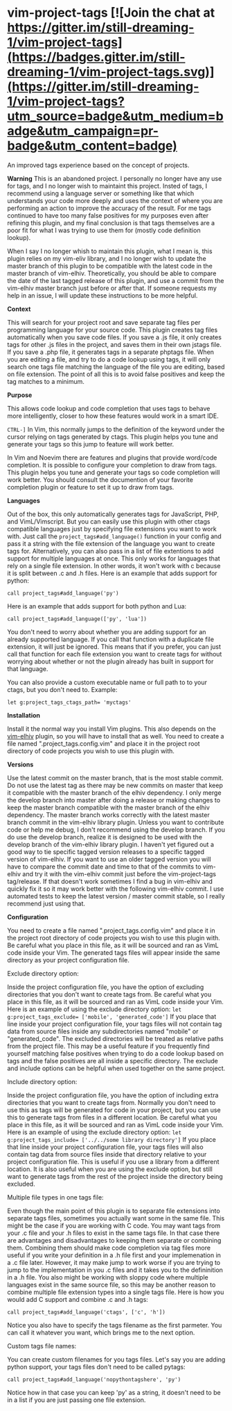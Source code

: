 # vim-project-tags [![Join the chat at https://gitter.im/still-dreaming-1/vim-project-tags](https://badges.gitter.im/still-dreaming-1/vim-project-tags.svg)](https://gitter.im/still-dreaming-1/vim-project-tags?utm_source=badge&utm_medium=badge&utm_campaign=pr-badge&utm_content=badge)
An improved tags experience based on the concept of projects.

**Warning**
This is an abandoned project. I personally no longer have any use for tags, and I no longer wish to maintaint this project. Insted of tags, I recommend using a language server or something like that which understands your code more deeply and uses the context of where you are performing an action to improve the accuracy of the result. For me tags continued to have too many false positives for my purposes even after refining this plugin, and my final conclusion is that tags themselves are a poor fit for what I was trying to use them for (mostly code definition lookup).

When I say I no longer whish to maintain this plugin, what I mean is, this plugin relies on my vim-eliv library, and I no longer wish to update the master branch of this plugin to be compatible with the latest code in the master branch of vim-elhiv. Theoretically, you should be able to compare the date of the last tagged release of this plugin, and use a commit from the vim-elhiv master branch just before or after that. If someone requests my help in an issue, I will update these instructions to be more helpful.


**Context**

This will search for your project root and save separate tag files per programming language for your source code. This plugin creates tag files automatically when you save code files. If you save a .js file, it only creates tags for other .js files in the project, and saves them in their own jstags file. If you save a .php file, it generates tags in a separate phptags file. When you are editing a file, and try to do a code lookup using tags, it will only search one tags file matching the language of the file you are editing, based on file extension. The point of all this is to avoid false positives and keep the tag matches to a minimum.

**Purpose**

This allows code lookup and code completion that uses tags to behave more intelligently, closer to how these features would work in a smart IDE.

`CTRL-]` In Vim, this normally jumps to the definition of the keyword under the cursor relying on tags generated by ctags. This plugin helps you tune and generate your tags so this jump to feature will work better.

In Vim and Noevim there are features and plugins that provide word/code completion. It is possible to configure your completion to draw from tags. This plugin helps you tune and generate your tags so code completion will work better. You should consult the documention of your favorite completion plugin or feature to set it up to draw from tags.

**Languages**

Out of the box, this only automatically generates tags for JavaScript, PHP, and VimL/Vimscript. But you can easily use this plugin with other ctags compatible languages just by specifying file extensions you want to work with. Just call the `project_tags#add_language()` function in your config and pass it a string with the file extension of the language you want to create tags for. Alternatively, you can also pass in a list of file extentions to add support for multiple languages at once. This only works for languages that rely on a single file extension. In other words, it won't work with c because it is split between .c and .h files. Here is an example that adds support for python:

`call project_tags#add_language('py')`

Here is an example that adds support for both python and Lua:

`call project_tags#add_language(['py', 'lua'])`

You don't need to worry about whether you are adding support for an already supported language. If you call that function with a duplicate file extension, it will just be ignored. This means that if you prefer, you can just call that function for each file extension you want to create tags for without worrying about whether or not the plugin already has built in support for that language.

You can also provide a custom executable name or full path to to your ctags, but you don't need to. Example:

`let g:project_tags_ctags_path= 'myctags'`

**Installation**

Install it the normal way you install Vim plugins. This also depends on the [vim-elhiv](https://github.com/still-dreaming-1/vim-elhiv/tree/master) plugin, so you will have to install that as well. You need to create a file named ".project_tags.config.vim" and place it in the project root directory of code projects you wish to use this plugin with.

**Versions**

Use the latest commit on the master branch, that is the most stable commit. Do not use the latest tag as there may be new commits on master that keep it compatible with the master branch of the elhiv dependency. I only merge the develop branch into master after doing a release or making changes to keep the master branch compatible with the master branch of the elhiv dependency. The master branch works correctly with the latest master branch commit in the vim-elhiv library plugin. Unless you want to contribute code or help me debug, I don't recommend using the develop branch. If you do use the develop branch, realize it is designed to be used with the develop branch of the vim-elhiv library plugin. I haven't yet figured out a good way to tie specific tagged version releases to a specific tagged version of vim-elhiv. If you want to use an older tagged version you will have to compare the commit date and time to that of the commits to vim-elhiv and try it with the vim-elhiv commit just before the vim-project-tags tag/release. If that doesn't work sometimes I find a bug in vim-elhiv and quickly fix it so it may work better with the following vim-elhiv commit. I use automated tests to keep the latest version / master commit stable, so I really recommend just using that.

**Configuration**

You need to create a file named ".project_tags.config.vim" and place it in the project root directory of code projects you wish to use this plugin with. Be careful what you place in this file, as it will be sourced and ran as VimL code inside your Vim. The generated tags files will appear inside the same directory as your project configuration file.

Exclude directory option:

Inside the project configuration file, you have the option of excluding directories that you don't want to create tags from. Be careful what you place in this file, as it will be sourced and ran as VimL code inside your Vim. Here is an example of using the exclude directory option:
`let g:project_tags_exclude= ['mobile', 'generated_code']`
If you place that line inside your project configuration file, your tags files will not contain tag data from source files inside any subdirectories named "mobile" or "generated_code". The excluded directories will be treated as relative paths from the project file. This may be a useful feature if you frequently find yourself matching false positives when trying to do a code lookup based on tags and the false positives are all inside a specific directory. The exclude and include options can be helpful when used together on the same project.

Include directory option:

Inside the project configuration file, you have the option of including extra directories that you want to create tags from. Normally you don't need to use this as tags will be generated for code in your project, but you can use this to generate tags from files in a different location.  Be careful what you place in this file, as it will be sourced and ran as VimL code inside your Vim. Here is an example of using the exclude directory option:
`let g:project_tags_include= ['../../some library directory']`
If you place that line inside your project configuration file, your tags files will also contain tag data from source files inside that directory relative to your project configuration file. This is useful if you use a library from a different location. It is also useful when you are using the exclude option, but still want to generate tags from the rest of the project inside the directory being excluded.

Multiple file types in one tags file:

Even though the main point of this plugin is to separate file extensions into separate tags files, sometimes you actually want some in the same file. This might be the case if you are working with C code. You may want tags from your .c file and your .h files to exist in the same tags file. In that case there are advantages and disadvantages to keeping them separate or combining them. Combining them should make code completion via tag files more useful if you write your definition in a .h file first and your implemenation in a .c file later. However, it may make jump to work worse if you are trying to jump to the implementation in you .c files and it takes you to the defininition in a .h file. You also might be working with sloppy code where multiple languages exist in the same source file, so this may be another reason to combine multiple file extension types into a single tags file. Here is how you would add C support and combine .c and .h tags:

`call project_tags#add_language('ctags', ['c', 'h'])`

Notice you also have to specify the tags filename as the first parmeter. You can call it whatever you want, which brings me to the next option.

Custom tags file names:

You can create custom filenames for you tags files. Let's say you are adding python support, your tags files don't need to be called pytags:

`call project_tags#add_language('nopythontagshere', 'py')`

Notice how in that case you can keep 'py' as a string, it doesn't need to be in a list if you are just passing one file extension.
